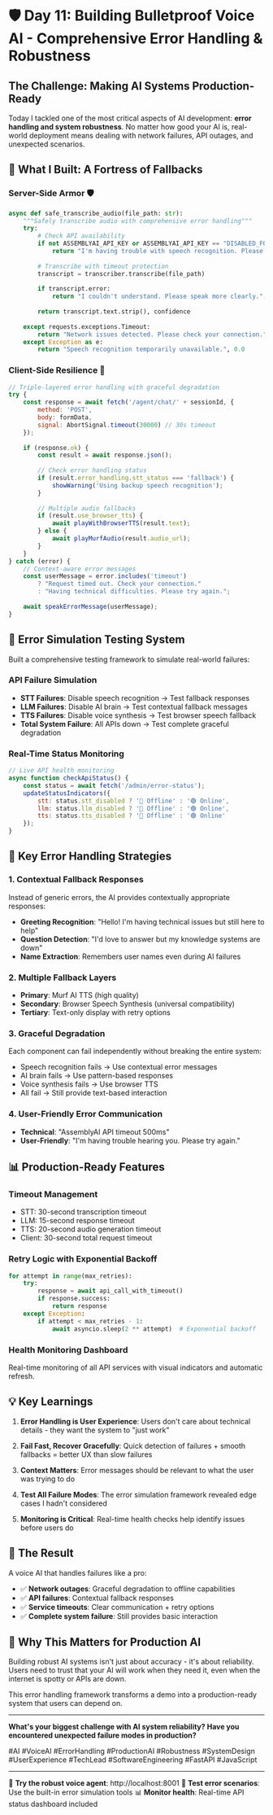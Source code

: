 # 🛡️ Day 11: Building Bulletproof Voice AI - Comprehensive Error Handling & Robustness

## The Challenge: Making AI Systems Production-Ready

Today I tackled one of the most critical aspects of AI development: **error handling and system robustness**. No matter how good your AI is, real-world deployment means dealing with network failures, API outages, and unexpected scenarios.

## 🔧 What I Built: A Fortress of Fallbacks

### **Server-Side Armor** 🛡️
```python
async def safe_transcribe_audio(file_path: str):
    """Safely transcribe audio with comprehensive error handling"""
    try:
        # Check API availability
        if not ASSEMBLYAI_API_KEY or ASSEMBLYAI_API_KEY == "DISABLED_FOR_TESTING":
            return "I'm having trouble with speech recognition. Please try again.", 0.0
        
        # Transcribe with timeout protection
        transcript = transcriber.transcribe(file_path)
        
        if transcript.error:
            return "I couldn't understand. Please speak more clearly.", 0.0
            
        return transcript.text.strip(), confidence
        
    except requests.exceptions.Timeout:
        return "Network issues detected. Please check your connection.", 0.0
    except Exception as e:
        return "Speech recognition temporarily unavailable.", 0.0
```

### **Client-Side Resilience** 💪
```javascript
// Triple-layered error handling with graceful degradation
try {
    const response = await fetch('/agent/chat/' + sessionId, {
        method: 'POST', 
        body: formData,
        signal: AbortSignal.timeout(30000) // 30s timeout
    });
    
    if (response.ok) {
        const result = await response.json();
        
        // Check error handling status
        if (result.error_handling.stt_status === 'fallback') {
            showWarning('Using backup speech recognition');
        }
        
        // Multiple audio fallbacks
        if (result.use_browser_tts) {
            await playWithBrowserTTS(result.text);
        } else {
            await playMurfAudio(result.audio_url);
        }
    }
} catch (error) {
    // Context-aware error messages
    const userMessage = error.includes('timeout') 
        ? "Request timed out. Check your connection."
        : "Having technical difficulties. Please try again.";
    
    await speakErrorMessage(userMessage);
}
```

## 🧪 Error Simulation Testing System

Built a comprehensive testing framework to simulate real-world failures:

### **API Failure Simulation**
- **STT Failures**: Disable speech recognition → Test fallback responses
- **LLM Failures**: Disable AI brain → Test contextual fallback messages  
- **TTS Failures**: Disable voice synthesis → Test browser speech fallback
- **Total System Failure**: All APIs down → Test complete graceful degradation

### **Real-Time Status Monitoring**
```javascript
// Live API health monitoring
async function checkApiStatus() {
    const status = await fetch('/admin/error-status');
    updateStatusIndicators({
        stt: status.stt_disabled ? '🔴 Offline' : '🟢 Online',
        llm: status.llm_disabled ? '🔴 Offline' : '🟢 Online', 
        tts: status.tts_disabled ? '🔴 Offline' : '🟢 Online'
    });
}
```

## 🎯 Key Error Handling Strategies

### **1. Contextual Fallback Responses**
Instead of generic errors, the AI provides contextually appropriate responses:
- **Greeting Recognition**: "Hello! I'm having technical issues but still here to help"
- **Question Detection**: "I'd love to answer but my knowledge systems are down"  
- **Name Extraction**: Remembers user names even during AI failures

### **2. Multiple Fallback Layers**
- **Primary**: Murf AI TTS (high quality)
- **Secondary**: Browser Speech Synthesis (universal compatibility)
- **Tertiary**: Text-only display with retry options

### **3. Graceful Degradation**
Each component can fail independently without breaking the entire system:
- Speech recognition fails → Use contextual error messages
- AI brain fails → Use pattern-based responses
- Voice synthesis fails → Use browser TTS
- All fail → Still provide text-based interaction

### **4. User-Friendly Error Communication**
- **Technical**: "AssemblyAI API timeout 500ms"
- **User-Friendly**: "I'm having trouble hearing you. Please try again."

## 📊 Production-Ready Features

### **Timeout Management**
- STT: 30-second transcription timeout
- LLM: 15-second response timeout  
- TTS: 20-second audio generation timeout
- Client: 30-second total request timeout

### **Retry Logic with Exponential Backoff**
```python
for attempt in range(max_retries):
    try:
        response = await api_call_with_timeout()
        if response.success:
            return response
    except Exception:
        if attempt < max_retries - 1:
            await asyncio.sleep(2 ** attempt)  # Exponential backoff
```

### **Health Monitoring Dashboard**
Real-time monitoring of all API services with visual indicators and automatic refresh.

## 💡 Key Learnings

1. **Error Handling is User Experience**: Users don't care about technical details - they want the system to "just work"

2. **Fail Fast, Recover Gracefully**: Quick detection of failures + smooth fallbacks = better UX than slow failures

3. **Context Matters**: Error messages should be relevant to what the user was trying to do

4. **Test All Failure Modes**: The error simulation framework revealed edge cases I hadn't considered

5. **Monitoring is Critical**: Real-time health checks help identify issues before users do

## 🚀 The Result

A voice AI that handles failures like a pro:
- ✅ **Network outages**: Graceful degradation to offline capabilities
- ✅ **API failures**: Contextual fallback responses  
- ✅ **Service timeouts**: Clear communication + retry options
- ✅ **Complete system failure**: Still provides basic interaction

## 🎯 Why This Matters for Production AI

Building robust AI systems isn't just about accuracy - it's about reliability. Users need to trust that your AI will work when they need it, even when the internet is spotty or APIs are down.

This error handling framework transforms a demo into a production-ready system that users can depend on.

---

**What's your biggest challenge with AI system reliability? Have you encountered unexpected failure modes in production?**

#AI #VoiceAI #ErrorHandling #ProductionAI #Robustness #SystemDesign #UserExperience #TechLead #SoftwareEngineering #FastAPI #JavaScript

---

🔗 **Try the robust voice agent**: http://localhost:8001
🧪 **Test error scenarios**: Use the built-in error simulation tools
📊 **Monitor health**: Real-time API status dashboard included
